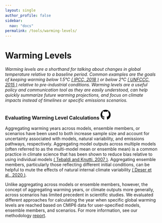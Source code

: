```yaml
---
layout: single
author_profile: false
sidebar:
  nav: "docs"
permalink: /tools/warming-levels/
---
```


# Warming Levels
*Warming levels are a shorthand for talking about changes in global temperature relative to a baseline period. Common examples are the goals of keeping warming below 1.5°C <a href='https://doi.org/10.1017/9781009157940' target='_blank'>( IPCC, 2018 )</a> or below 2°C <a href='http://unfccc.int/resource/docs/2015/cop21/eng/l09r01.pdf' target='_blank'>( UNFCCC, 2015 )</a> relative to pre-industrial conditions. Warming levels are a useful policy and communication tool as they are easily understood, can help quickly summarize future warming projections, and focus on climate impacts instead of timelines or specific emissions scenarios.*

### Evaluating Warming Level Calculations <a href="https://github.com/woodwellrisk/Warming_levels" target="_blank"><img src="/assets/images/github-icon.png" alt="GitHub icon" style="width:33px;"/></a>
Aggregating warming years across models, ensemble members, or scenarios have been used to both increase sample size and account for uncertainty associated with models, natural variability, and emissions pathways, respectively. Aggregating model outputs across multiple models (often referred to as the multi-model mean or ensemble mean) is a common practice in climate science that has been shown to reduce bias relative to using individual models <a href='http://doi.org/10.1098/rsta.2007.2076' target='_blank'>( Tebaldi and Knutti, 2007 )</a>. Aggregating ensemble members, particularly those reflecting different initial conditions, can be helpful to mute the effects of natural internal climate variability <a href='https://doi.org/10.1038/s41558-020-0731-2' target='_blank'>( Deser et al., 2020 )</a>.

Unlike aggregating across models or ensemble members, however, the concept of aggregating warming years, or climate outputs more generally, across scenarios has limited precedent in scientific studies. We evaluated  different approaches for calculating the year when specific global warming levels are reached based on CMIP6 data for user-specified models, ensemble members, and scenarios. For more information, see our methodology <a href='/assets/pdfs/Evaluation of Approaches for Calculating Warming Levels.pdf' target='_blank'>report</a>.

<!-- We regularly use a variety of approaches for calculating and aggregating warming levels in our work. You can view the code we use for working with CMIP6 data at specific warming levels in this GitHub repository <a href="https://github.com/woodwellrisk/Warming_levels" target="_blank"><img src="/assets/images/github-icon.png" alt="GitHub icon" style="width:33px;"/></a>.  -->
